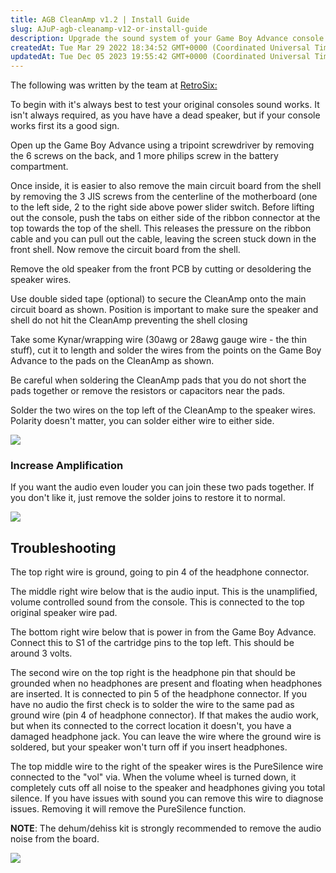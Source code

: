 ```yaml
---
title: AGB CleanAmp v1.2 | Install Guide
slug: AJuP-agb-cleanamp-v12-or-install-guide
description: Upgrade the sound system of your Game Boy Advance console with ease using the CleanAmp device. This comprehensive document offers step-by-step instructions for disassembling your console, removing the old speaker, and seamlessly connecting the CleanAmp to
createdAt: Tue Mar 29 2022 18:34:52 GMT+0000 (Coordinated Universal Time)
updatedAt: Tue Dec 05 2023 19:55:42 GMT+0000 (Coordinated Universal Time)
---
```


The following was written by the team at [RetroSix:](https://retrosix.co.uk/)

To begin with it's always best to test your original consoles sound works. It isn't always required, as you have have a dead speaker, but if your console works first its a good sign. 

Open up the Game Boy Advance using a tripoint screwdriver by removing the 6 screws on the back, and 1 more philips screw in the battery compartment.

Once inside, it is easier to also remove the main circuit board from the shell by removing the 3 JIS screws from the centerline of the motherboard (one to the left side, 2 to the right side above power slider switch. Before lifting out the console, push the tabs on either side of the ribbon connector at the top towards the top of the shell. This releases the pressure on the ribbon cable and you can pull out the cable, leaving the screen stuck down in the front shell. Now remove the circuit board from the shell.

Remove the old speaker from the front PCB by cutting or desoldering the speaker wires.

Use double sided tape (optional) to secure the CleanAmp onto the main circuit board as shown. Position is important to make sure the speaker and shell do not hit the CleanAmp preventing the shell closing

Take some Kynar/wrapping wire (30awg or 28awg gauge wire - the thin stuff), cut it to length and solder the wires from the points on the Game Boy Advance to the pads on the CleanAmp as shown.

Be careful when soldering the CleanAmp pads that you do not short the pads together or remove the resistors or capacitors near the pads.

Solder the two wires on the top left of the CleanAmp to the speaker wires. Polarity doesn't matter, you can solder either wire to either side.


![](../../assets/C4vWtw8i63igalaeE3tAs_plnwxndvid1bippishmvnnled988shyea.jpg)

### Increase Amplification

If you want the audio even louder you can join these two pads together. If you don't like it, just remove the solder joins to restore it to normal.

![](../../assets/mVl4n6Y-tUeXLFFFmJ2HO_image.png)

## Troubleshooting

The top right wire is ground, going to pin 4 of the headphone connector.

The middle right wire below that is the audio input. This is the unamplified, volume controlled sound from the console. This is connected to the top original speaker wire pad.

The bottom right wire below that is power in from the Game Boy Advance. Connect this to S1 of the cartridge pins to the top left. This should be around 3 volts.

The second wire on the top right is the headphone pin that should be grounded when no headphones are present and floating when headphones are inserted. It is connected to pin 5 of the headphone connector. If you have no audio the first check is to solder the wire to the same pad as ground wire (pin 4 of headphone connector). If that makes the audio work, but when its connected to the correct location it doesn't, you have a damaged headphone jack. You can leave the wire where the ground wire is soldered, but your speaker won't turn off if you insert headphones.

The top middle wire to the right of the speaker wires is the PureSilence wire connected to the "vol" via. When the volume wheel is turned down, it completely cuts off all noise to the speaker and headphones giving you total silence. If you have issues with sound you can remove this wire to diagnose issues. Removing it will remove the PureSilence function.

**NOTE**: The dehum/dehiss kit is strongly recommended to remove the audio noise from the board.

![](../../assets/eJnySEASA86clzpouYQDa_-d52c4o-5fnefnzj6dz0acy95jxw4humya.jpg)
